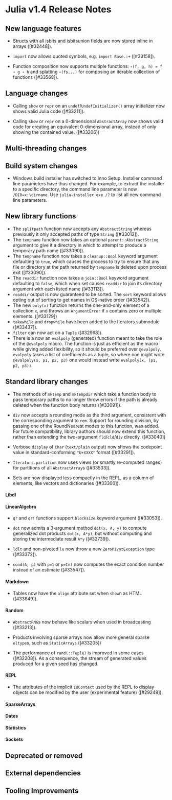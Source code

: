 Julia v1.4 Release Notes
========================

New language features
---------------------

* Structs with all isbits and isbitsunion fields are now stored inline in arrays ([#32448]).

* `import` now allows quoted symbols, e.g. `import Base.:+` ([#33158]).

* Function composition now supports multiple functions: `∘(f, g, h) = f ∘ g ∘ h`
and splatting `∘(fs...)` for composing an iterable collection of functions ([#33568]).

Language changes
----------------

* Calling `show` or `repr` on an `undef`/`UndefInitializer()` array initializer now shows valid Julia code ([#33211]).

* Calling `show` or `repr` on a 0-dimensional `AbstractArray` now shows valid code for creating an equivalent 0-dimensional array, instead of only showing the contained value. ([#33206])

Multi-threading changes
-----------------------


Build system changes
--------------------
* Windows build installer has switched to Inno Setup. Installer command line parameters have thus changed. For example, to extract the installer to a specific directory, the command line parameter is now `/DIR=x:\dirname`. Use `julia-installer.exe /?` to list all new command line parameters.

New library functions
---------------------

* The `splitpath` function now accepts any `AbstractString` whereas previously it only accepted paths of type `String` ([#33012]).
* The `tempname` function now takes an optional `parent::AbstractString` argument to give it a directory in which to attempt to produce a temporary path name ([#33090]).
* The `tempname` function now takes a `cleanup::Bool` keyword argument defaulting to `true`, which causes the process to try to ensure that any file or directory at the path returned by `tempname` is deleted upon process exit ([#33090]).
* The `readdir` function now takes a `join::Bool` keyword argument defaulting to `false`, which when set causes `readdir` to join its directory argument with each listed name ([#33113]).
* `readdir` output is now guaranteed to be sorted. The `sort` keyword allows opting out of sorting to get names in OS-native order ([#33542]).
* The new `only(x)` function returns the one-and-only element of a collection `x`, and throws an `ArgumentError` if `x` contains zero or multiple elements. ([#33129])
* `takewhile` and `dropwhile` have been added to the Iterators submodule ([#33437]).
* `filter` can now act on a `Tuple` ([#32968]).
* There is a now an `evalpoly` (generated) function meant to take the role of the `@evalpoly` macro. The function is just as efficient as the macro while giving added flexibility, so it should be preferred over `@evalpoly`. `evalpoly` takes a list of coefficients as a tuple, so where one might write `@evalpoly(x, p1, p2, p3)` one would instead write `evalpoly(x, (p1, p2, p3))`.


Standard library changes
------------------------

* The methods of `mktemp` and `mktempdir` which take a function body to pass temporary paths to no longer throw errors if the path is already deleted when the function body returns ([#33091]).
* `div` now accepts a rounding mode as the third argument, consistent with the corresponding argument to `rem`. Support for rounding division, by passing one of the RoundNearest modes to this function, was added. For future compatibility, library authors should now extend this function, rather than extending the two-argument `fld`/`cld`/`div` directly. ([#33040])
* Verbose `display` of `Char` (`text/plain` output) now shows the codepoint value in standard-conforming `"U+XXXX"` format ([#33291]).

* `Iterators.partition` now uses views (or smartly re-computed ranges) for partitions of all `AbstractArray`s ([#33533]).

* Sets are now displayed less compactly in the REPL, as a column of elements, like vectors
  and dictionaries ([#33300]).

#### Libdl

#### LinearAlgebra

* `qr` and `qr!` functions support `blocksize` keyword argument ([#33053]).

* `dot` now admits a 3-argument method `dot(x, A, y)` to compute generalized dot products `dot(x, A*y)`, but without computing and storing the intermediate result `A*y` ([#32739]).

* `ldlt` and non-pivoted `lu` now throw a new `ZeroPivotException` type ([#33372]).

* `cond(A, p)` with `p=1` or `p=Inf` now computes the exact condition number instead of an estimate ([#33547]).

#### Markdown

* Tables now have the `align` attribute set when `show`n as HTML ([#33849]).

#### Random

* `AbstractRNG`s now behave like scalars when used in broadcasting ([#33213]).

* Products involving sparse arrays now allow more general sparse `eltype`s, such as `StaticArrays` ([#33205])

* The performance of `rand(::Tuple)` is improved in some cases ([#32208]). As a consequence, the
  stream of generated values produced for a given seed has changed.

#### REPL

* The attributes of the implicit `IOContext` used by the REPL to display objects can be
  modified by the user (experimental feature) ([#29249]).

#### SparseArrays

#### Dates

#### Statistics


#### Sockets


Deprecated or removed
---------------------


External dependencies
---------------------

Tooling Improvements
---------------------


<!--- generated by NEWS-update.jl: -->
